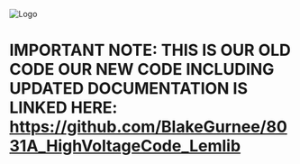 
![Logo](https://i.ibb.co/9wBYq0C/Screenshot-2024-12-08-204044.png)


# IMPORTANT NOTE: THIS IS OUR OLD CODE OUR NEW CODE INCLUDING UPDATED DOCUMENTATION IS LINKED HERE: https://github.com/BlakeGurnee/8031A_HighVoltageCode_Lemlib


